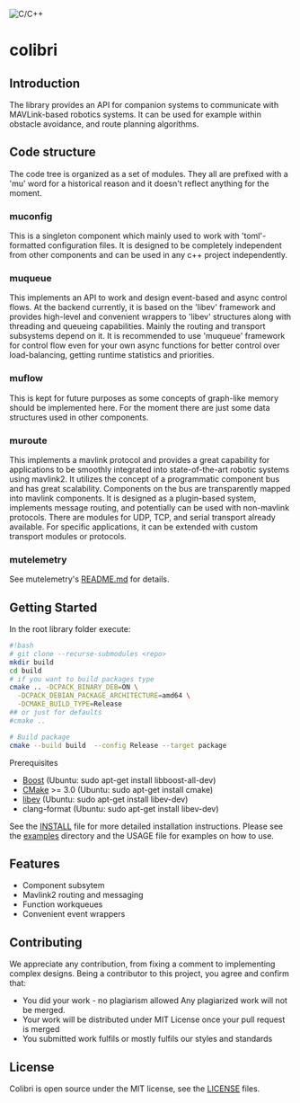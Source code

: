 ![C/C++](whttps://github.com/edelsys/colibri/workflows/C/C++/badge.svg)

# colibri

## Introduction
The library provides an API for companion systems to communicate with MAVLink-based robotics systems.
It can be used for example within obstacle avoidance, and route planning algorithms.

## Code structure
The code tree is organized as a set of modules.
They all are prefixed with a 'mu' word for a historical reason and it doesn't reflect anything for the moment.

### muconfig
This is a singleton component which mainly used to work with 'toml'-formatted configuration files.
It is designed to be completely independent from other components and can be used in any c++ project independently.

### muqueue
This implements an API to work and design event-based and async control flows.
At the backend currently, it is  based on the 'libev' framework and provides high-level and convenient wrappers 
to 'libev' structures along with threading and queueing capabilities.
Mainly the routing and transport subsystems depend on it. It is recommended to use 'muqueue' framework for control 
flow even for your own async functions for better control over load-balancing, getting runtime 
statistics and priorities.

### muflow
This is kept for future purposes as some concepts of graph-like memory should be implemented here.
For the moment there are just some data structures used in other components.

### muroute
This implements a mavlink protocol and provides a great capability for applications to be smoothly integrated into state-of-the-art robotic systems using mavlink2. It utilizes the concept of a programmatic component bus and has great scalability. Components on the bus are transparently mapped into mavlink components. It is designed as a plugin-based system, implements message routing, and potentially can be used with non-mavlink protocols. There are modules for UDP, TCP, and serial transport already available. For specific applications, it can be extended with custom transport modules or protocols.

### mutelemetry
See mutelemetry's [README.md](mutelemetry/README.md) for details.

## Getting Started
In the root library folder execute:

```bash
#!bash
# git clone --recurse-submodules <repo>
mkdir build
cd build
# if you want to build packages type
cmake .. -DCPACK_BINARY_DEB=ON \
  -DCPACK_DEBIAN_PACKAGE_ARCHITECTURE=amd64 \
  -DCMAKE_BUILD_TYPE=Release
## or just for defaults
#cmake ..

# Build package
cmake --build build  --config Release --target package
```

Prerequisites
* [Boost](http://www.boost.org/users/download/) (Ubuntu: sudo apt-get install libboost-all-dev)
* [CMake](http://www.cmake.org/cmake/resources/software.html) >= 3.0 (Ubuntu: sudo apt-get install cmake)
* [libev](libev.schmorp.de) (Ubuntu: sudo apt-get install libev-dev)
* clang-format (Ubuntu: sudo apt-get install libev-dev)

See the [INSTALL](INSTALL.md) file for more detailed installation instructions.
Please see the [examples](examples/) directory and the USAGE file for examples on how to use.

## Features
* Component subsytem
* Mavlink2 routing and messaging
* Function workqueues
* Convenient event wrappers

## Contributing
We appreciate any contribution, from fixing a comment to implementing complex designs.
Being a contributor to this project, you agree and confirm that:
  * You did your work - no plagiarism allowed
      Any plagiarized work will not be merged.
  * Your work will be distributed under MIT License once your pull request is merged
  * You submitted work fulfils or mostly fulfils our styles and standards
    
## License
Colibri is open source under the MIT license, see the [LICENSE](LICENSE) files.
